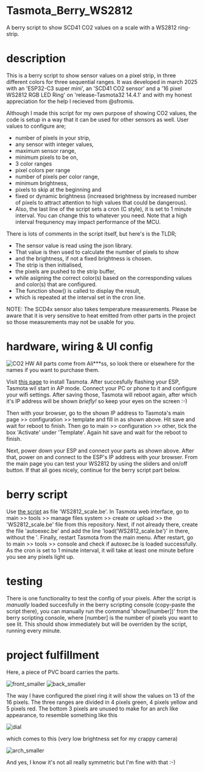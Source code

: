 # Tasmota_Berry_WS2812
A berry script to show SCD41 CO2 values on a scale with a WS2812 ring-strip.

# description
This is a berry script to show sensor values on a pixel strip, in three different colors for three sequential ranges. It was developed in march 2025 with an 'ESP32-C3 super mini', an 'SCD41 CO2 sensor' and a '16 pixel WS2812 RGB LED Ring' on 'release-Tasmota32 14.4.1' and with my honest appreciation for the help I recieved from @sfromis.

Although I made this script for my own purpose of showing CO2 values, the code is setup in a way that it can be used for other sensors as well. User values to configure are;
* number of pixels in your strip,
* any sensor with integer values,
* maximum sensor range,
* minimum pixels to be on,
* 3 color ranges
* pixel colors per range
* number of pixels per color range,
* minimum brightness,
* pixels to skip at the beginning and
* fixed or dynamic brightness (increased brightness by increased number of pixels to attract attention to high values that could be dangerous).
* Also, the last line of the script sets a cron (C style), it is set to 1 minute interval. You can change this to whatever you need. Note that a high interval frequnency may impact performance of the MCU.

There is lots of comments in the script itself, but here's is the TLDR;
* The sensor value is read using the json library.
* That value is then used to calculate the number of pixels to show
* and the brightness, if not a fixed brightness is chosen.
* The strip is then initialised,
* the pixels are pushed to the strip buffer,
* while asigning the correct color(s) based on the corresponding values and color(s) that are configured.
* The function show() is called to display the result,
* which is repeated at the interval set in the cron line.

NOTE: The SCD4x sensor also takes temperature measurements. Please be aware that it is very sensitive to heat emitted from other parts in the project so those measurements may not be usable for you.

# hardware, wiring & UI config
![CO2 HW](https://github.com/user-attachments/assets/389de6d0-f899-42b8-9761-a223aa8f860a)
All parts come from Ali***ss, so look there or elsewhere for the names if you want to purchase them.

Visit [this page](https://tasmota.github.io/install/) to install Tasmota. After succesfully flashing your ESP, Tasmota wil start in AP mode. Connect your PC or phone to it and configure your wifi settings. After saving those, Tasmota will reboot again, after which it's IP address will be shown *briefly!* so keep your eyes on the screen :-) 

Then with your browser, go to the shown IP address to Tasmota's main page >> configuration >> template and fill in as shown above. Hit save and wait for reboot to finish. Then go to main >> configuration >> other, tick the box 'Activate' under 'Template'. Again hit save and wait for the reboot to finish.

Next, power down your ESP and connect your parts as shown above. After that, power on and connect to the ESP's IP address with your browser. From the main page you can test your WS2812 by using the sliders and on/off button. If that all goes nicely, continue for the berry script part below. 

# berry script
Use [the script](https://github.com/refthoom/Tasmota_berry_ws2812/blob/main/WS2812_scale.be) as file 'WS2812_scale.be'. In Tasmota web interface, go to main >> tools >> manage files system >> create or upload >> the 'WS2812_scale.be' file from this repository. Next, if not already there, create the file 'autoexec.be' and add the line 'load('WS2812_scale.be')' in there, without the '. Finally, restart Tasmota from the main menu. After restart, go to main >> tools >> console and check if autoxec.be is loaded successfully. As the cron is set to 1 minute interval, it will take at least one minute before you see any pixels light up.

# testing
There is one functionality to test the config of your pixels. After the script is *manually* loaded succesfully in the berry scripting console (copy-paste the script there), you can manually run the command 'show([number])' from the berry scripting console, where [number] is the number of pixels you want to see lit. This should show immediately but will be overriden by the script, running every minute.

# project fulfillment
Here, a piece of PVC board carries the parts.

![front_smaller](https://github.com/user-attachments/assets/a63080fa-fd56-4773-ac3e-f7aece65f87e)
![back_smaller](https://github.com/user-attachments/assets/20205be8-7ac2-4d15-9790-9687afd44001)

The way I have configured the pixel ring it will show the values on 13 of the 16 pixels. The three ranges are divided in 4 pixels green, 4 pixels yellow and 5 pixels red. The bottom 3 pixels are unused to make for an arch like appearance, to resemble something like this

![dial](https://github.com/user-attachments/assets/3ae5f58e-c3ab-448a-8f98-8d0d4b89ea78)

which comes to this (very low brightness set for my crappy camera)

![arch_smaller](https://github.com/user-attachments/assets/57104d53-ef5a-4bc0-a8e7-451aab683f03)

And yes, I know it's not all really symmetric but I'm fine with that :-)
